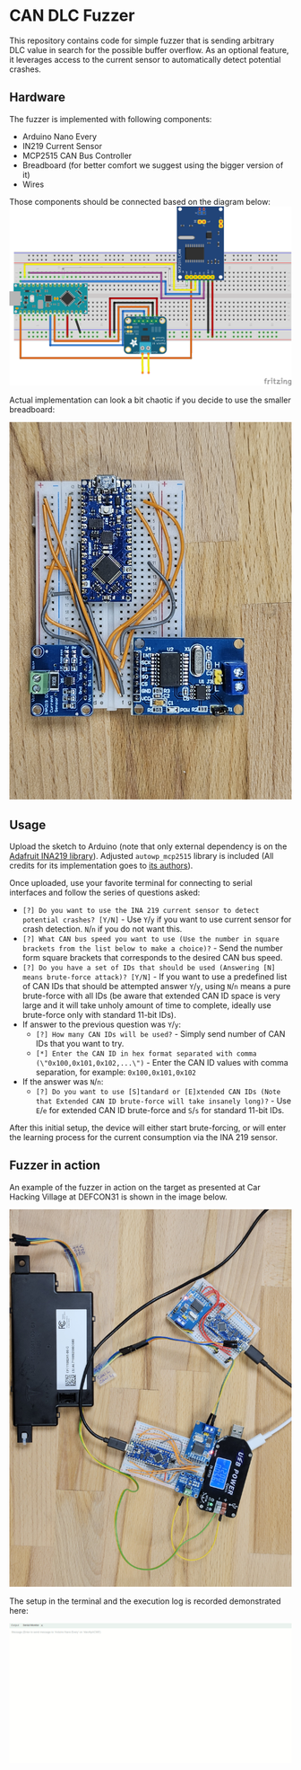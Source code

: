 # CAN DLC Fuzzer

This repository contains code for simple fuzzer that is sending arbitrary DLC value in search for the possible buffer overflow. As an optional feature, it leverages access to the current sensor to automatically detect potential crashes. 
## Hardware
The fuzzer is implemented with following components:
* Arduino Nano Every
* IN219 Current Sensor
* MCP2515 CAN Bus Controller
* Breadboard (for better comfort we suggest using the bigger version of it)
* Wires

Those components should be connected based on the diagram below:
![](./img/wiring.png)

Actual implementation can look a bit chaotic if you decide to use the smaller breadboard:

![](./img/fuzzer_prototype.jpg)

## Usage

Upload the sketch to Arduino (note that only external dependency is on the [Adafruit INA219 library](https://github.com/adafruit/Adafruit_INA219)). Adjusted `autowp_mcp2515` library is included (All credits for its implementation goes to [its authors](https://github.com/autowp/arduino-mcp2515)).

Once uploaded, use your favorite terminal for connecting to serial interfaces and follow the series of questions asked:

* `[?] Do you want to use the INA 219 current sensor to detect potential crashes? [Y/N]` - Use `Y`/`y` if you want to use current sensor for crash detection. `N`/`n` if you do not want this.
* `[?] What CAN bus speed you want to use (Use the number in square brackets from the list below to make a choice)?` - Send the number form square brackets that corresponds to the desired CAN bus speed.
* `[?] Do you have a set of IDs that should be used (Answering [N] means brute-force attack)? [Y/N]` - If you want to use a predefined list of CAN IDs that should be attempted answer `Y`/`y`, using `N`/`n` means a pure brute-force with all IDs (be aware that extended CAN ID space is very large and it will take unholy amount of time to complete, ideally use brute-force only with standard 11-bit IDs).
* If answer to the previous question was `Y`/`y`:
  * `[?] How many CAN IDs will be used?` - Simply send number of CAN IDs that you want to try.
  * `[*] Enter the CAN ID in hex format separated with comma (\"0x100,0x101,0x102,...\")` - Enter the CAN ID values with comma separation, for example: `0x100,0x101,0x102`
* If the answer was `N`/`n`:
  * `[?] Do you want to use [S]tandard or [E]xtended CAN IDs (Note that Extended CAN ID brute-force will take insanely long)?` - Use `E`/`e` for extended CAN ID brute-force and `S`/`s` for standard 11-bit IDs.

After this initial setup, the device will either start brute-forcing, or will enter the learning process for the current consumption via the INA 219 sensor.

## Fuzzer in action

An example of the fuzzer in action on the target as presented at Car Hacking Village at DEFCON31 is shown in the image below. 

![](./img/fuzzing_setup.jpg)

The setup in the terminal and the execution log is recorded demonstrated here:

![](./img/can_fuzzer.gif)
